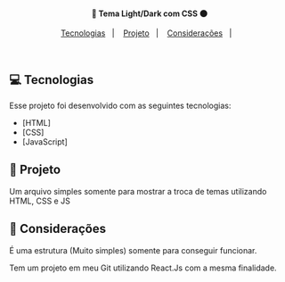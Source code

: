<h4 align="center">
  🔆 Tema Light/Dark com CSS 🌑
</h4>

<p align="center">
  <a href="#rocket-tecnologias">Tecnologias</a>&nbsp;&nbsp;&nbsp;|&nbsp;&nbsp;&nbsp;
  <a href="#-projeto">Projeto</a>&nbsp;&nbsp;&nbsp;|&nbsp;&nbsp;&nbsp;
  <a href="#-projeto">Considerações</a>&nbsp;&nbsp;&nbsp;|&nbsp;&nbsp;&nbsp;
</p>

<br>

## 💻 Tecnologias 

Esse projeto foi desenvolvido com as seguintes tecnologias:

- [HTML]
- [CSS]
- [JavaScript]


## 📝 Projeto 

Um arquivo simples somente para mostrar a troca de temas utilizando HTML, CSS e JS

## 🎱 Considerações

É uma estrutura (Muito simples) somente para conseguir funcionar. 

Tem um projeto em meu Git utilizando React.Js com a mesma finalidade. 
